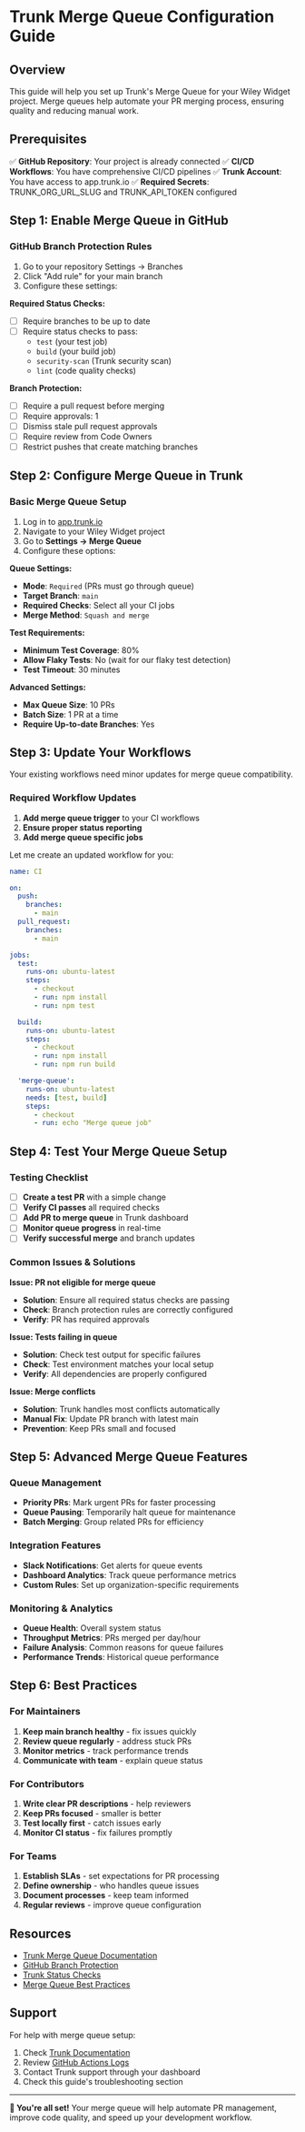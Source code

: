 # Trunk Merge Queue Configuration Guide

## Overview
This guide will help you set up Trunk's Merge Queue for your Wiley Widget project. Merge queues help automate your PR merging process, ensuring quality and reducing manual work.

## Prerequisites
✅ **GitHub Repository**: Your project is already connected
✅ **CI/CD Workflows**: You have comprehensive CI/CD pipelines
✅ **Trunk Account**: You have access to app.trunk.io
✅ **Required Secrets**: TRUNK_ORG_URL_SLUG and TRUNK_API_TOKEN configured

## Step 1: Enable Merge Queue in GitHub

### GitHub Branch Protection Rules
1. Go to your repository Settings → Branches
2. Click "Add rule" for your main branch
3. Configure these settings:

**Required Status Checks:**
- [ ] Require branches to be up to date
- [ ] Require status checks to pass:
  - `test` (your test job)
  - `build` (your build job)
  - `security-scan` (Trunk security scan)
  - `lint` (code quality checks)

**Branch Protection:**
- [ ] Require a pull request before merging
- [ ] Require approvals: 1
- [ ] Dismiss stale pull request approvals
- [ ] Require review from Code Owners
- [ ] Restrict pushes that create matching branches

## Step 2: Configure Merge Queue in Trunk

### Basic Merge Queue Setup
1. Log in to [app.trunk.io](https://app.trunk.io)
2. Navigate to your Wiley Widget project
3. Go to **Settings → Merge Queue**
4. Configure these options:

**Queue Settings:**
- **Mode**: `Required` (PRs must go through queue)
- **Target Branch**: `main`
- **Required Checks**: Select all your CI jobs
- **Merge Method**: `Squash and merge`

**Test Requirements:**
- **Minimum Test Coverage**: 80%
- **Allow Flaky Tests**: No (wait for our flaky test detection)
- **Test Timeout**: 30 minutes

**Advanced Settings:**
- **Max Queue Size**: 10 PRs
- **Batch Size**: 1 PR at a time
- **Require Up-to-date Branches**: Yes

## Step 3: Update Your Workflows

Your existing workflows need minor updates for merge queue compatibility.

### Required Workflow Updates

1. **Add merge queue trigger** to your CI workflows
2. **Ensure proper status reporting**
3. **Add merge queue specific jobs**

Let me create an updated workflow for you:

```yaml
name: CI

on:
  push:
    branches:
      - main
  pull_request:
    branches:
      - main

jobs:
  test:
    runs-on: ubuntu-latest
    steps:
      - checkout
      - run: npm install
      - run: npm test

  build:
    runs-on: ubuntu-latest
    steps:
      - checkout
      - run: npm install
      - run: npm run build

  'merge-queue':
    runs-on: ubuntu-latest
    needs: [test, build]
    steps:
      - checkout
      - run: echo "Merge queue job"
```

## Step 4: Test Your Merge Queue Setup

### Testing Checklist
- [ ] **Create a test PR** with a simple change
- [ ] **Verify CI passes** all required checks
- [ ] **Add PR to merge queue** in Trunk dashboard
- [ ] **Monitor queue progress** in real-time
- [ ] **Verify successful merge** and branch updates

### Common Issues & Solutions

**Issue: PR not eligible for merge queue**
- **Solution**: Ensure all required status checks are passing
- **Check**: Branch protection rules are correctly configured
- **Verify**: PR has required approvals

**Issue: Tests failing in queue**
- **Solution**: Check test output for specific failures
- **Check**: Test environment matches your local setup
- **Verify**: All dependencies are properly configured

**Issue: Merge conflicts**
- **Solution**: Trunk handles most conflicts automatically
- **Manual Fix**: Update PR branch with latest main
- **Prevention**: Keep PRs small and focused

## Step 5: Advanced Merge Queue Features

### Queue Management
- **Priority PRs**: Mark urgent PRs for faster processing
- **Queue Pausing**: Temporarily halt queue for maintenance
- **Batch Merging**: Group related PRs for efficiency

### Integration Features
- **Slack Notifications**: Get alerts for queue events
- **Dashboard Analytics**: Track queue performance metrics
- **Custom Rules**: Set up organization-specific requirements

### Monitoring & Analytics
- **Queue Health**: Overall system status
- **Throughput Metrics**: PRs merged per day/hour
- **Failure Analysis**: Common reasons for queue failures
- **Performance Trends**: Historical queue performance

## Step 6: Best Practices

### For Maintainers
1. **Keep main branch healthy** - fix issues quickly
2. **Review queue regularly** - address stuck PRs
3. **Monitor metrics** - track performance trends
4. **Communicate with team** - explain queue status

### For Contributors
1. **Write clear PR descriptions** - help reviewers
2. **Keep PRs focused** - smaller is better
3. **Test locally first** - catch issues early
4. **Monitor CI status** - fix failures promptly

### For Teams
1. **Establish SLAs** - set expectations for PR processing
2. **Define ownership** - who handles queue issues
3. **Document processes** - keep team informed
4. **Regular reviews** - improve queue configuration

## Resources

- [Trunk Merge Queue Documentation](https://docs.trunk.io/merge-queue)
- [GitHub Branch Protection](https://docs.github.com/en/repositories/configuring-branches-and-merges-in-your-repository/defining-the-mergeability-of-pull-requests/managing-a-branch-protection-rule)
- [Trunk Status Checks](https://docs.trunk.io/checks/status-checks)
- [Merge Queue Best Practices](https://docs.trunk.io/merge-queue/best-practices)

## Support

For help with merge queue setup:
1. Check [Trunk Documentation](https://docs.trunk.io)
2. Review [GitHub Actions Logs](https://github.com/your-org/wiley-widget/actions)
3. Contact Trunk support through your dashboard
4. Check this guide's troubleshooting section

---

**🎉 You're all set!** Your merge queue will help automate PR management, improve code quality, and speed up your development workflow.
